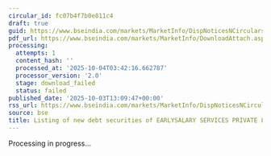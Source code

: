 ```yaml
---
circular_id: fc07b4f7b0e811c4
draft: true
guid: https://www.bseindia.com/markets/MarketInfo/DispNoticesNCirculars.aspx?Noticeid={3D13A3FC-E098-4B1C-B33F-EEB93C3CD929}&noticeno=20251003-43&dt=10/03/2025&icount=43&totcount=73&flag=0
pdf_url: https://www.bseindia.com/markets/MarketInfo/DownloadAttach.aspx?id=20251003-43&attachedId=
processing:
  attempts: 1
  content_hash: ''
  processed_at: '2025-10-04T03:42:16.662787'
  processor_version: '2.0'
  stage: download_failed
  status: failed
published_date: '2025-10-03T13:09:47+00:00'
rss_url: https://www.bseindia.com/markets/MarketInfo/DispNoticesNCirculars.aspx?Noticeid={3D13A3FC-E098-4B1C-B33F-EEB93C3CD929}&noticeno=20251003-43&dt=10/03/2025&icount=43&totcount=73&flag=0
source: bse
title: Listing of new debt securities of EARLYSALARY SERVICES PRIVATE LIMITED
---
```


Processing in progress...
